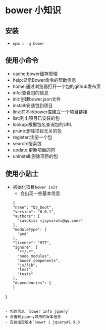 # bower 小知识
## 安装 
- ` npm i -g bower `

## 使用小命令
- cache:bower缓存管理
- help:显示Bower命令的帮助信息
- home:通过浏览器打开一个包的github发布页
- info:查看包的信息
- init:创建bower.json文件
- install:安装包到项目
- link:在本地bower库建立一个项目链接
- list:列出项目已安装的包
- lookup:根据包名查询包的URL
- prune:删除项目无关的包
- register:注册一个包
- search:搜索包
- update:更新项目的包
- uninstall:删除项目的包

## 使用小贴士
- 初始化项目`bower init`
  + 会出现一些基本信息
  ```
  {
  "name": "bb_boot",
  "version": "0.0.1",
  "authors": [
    "savokiss <jaynaruto@qq.com>"
  ],
  "moduleType": [
    "amd"
  ],
  "license": "MIT",
  "ignore": [
    "**/.*",
    "node_modules",
    "bower_components",
    "js/lib",
    "test",
    "tests"
  ],
  "dependencies": {
  }
}
  ```
  
 - 包的信息 `bower info jquery`
  + 会看到jquery可用的版本信息
 - 安装指定版本`bower i jquery#1.9.0
 
 
